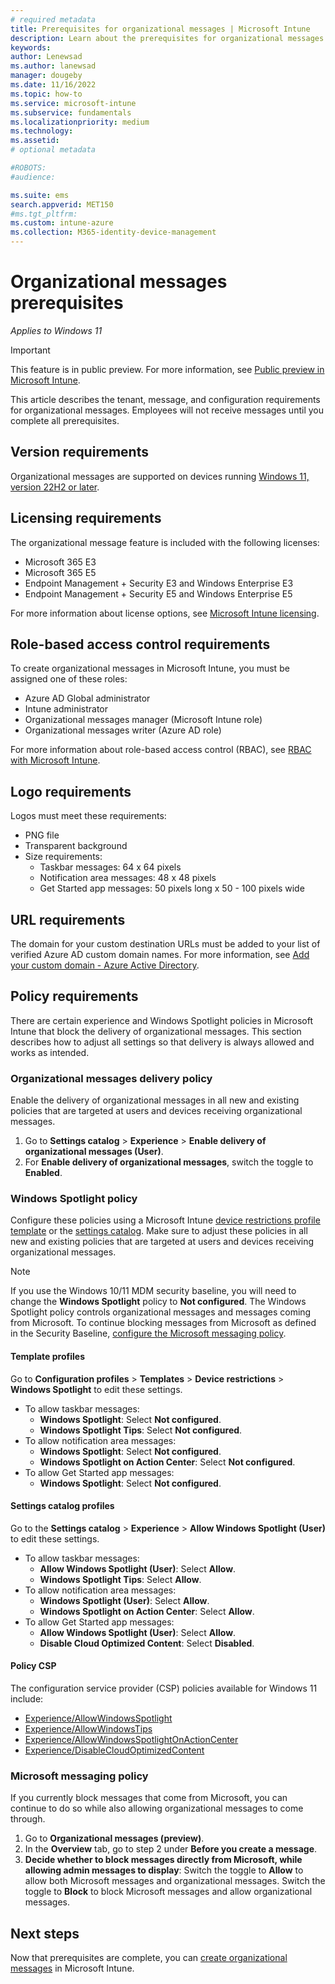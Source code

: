 ```yaml
---
# required metadata
title: Prerequisites for organizational messages | Microsoft Intune  
description: Learn about the prerequisites for organizational messages.      
keywords:
author: Lenewsad
ms.author: lanewsad
manager: dougeby
ms.date: 11/16/2022
ms.topic: how-to
ms.service: microsoft-intune
ms.subservice: fundamentals
ms.localizationpriority: medium
ms.technology:
ms.assetid: 
# optional metadata

#ROBOTS:
#audience:

ms.suite: ems
search.appverid: MET150
#ms.tgt_pltfrm:
ms.custom: intune-azure 
ms.collection: M365-identity-device-management
---
```


# Organizational messages prerequisites   

*Applies to Windows 11*  

> [!IMPORTANT]
> This feature is in public preview. For more information, see [Public preview in Microsoft Intune](../fundamentals/public-preview.md).  

This article describes the tenant, message, and configuration requirements for organizational messages. Employees will not receive messages until you complete all prerequisites.  

## Version requirements  
Organizational messages are supported on devices running [Windows 11, version 22H2 or later](https://blogs.windows.com/windowsexperience/2022/09/20/how-to-get-the-windows-11-2022-update/).   

## Licensing requirements  
The organizational message feature is included with the following licenses:  

* Microsoft 365 E3  
* Microsoft 365 E5  
* Endpoint Management + Security E3 and Windows Enterprise E3    
* Endpoint Management + Security E5 and Windows Enterprise E5  

For more information about license options, see [Microsoft Intune licensing](../fundamentals/licenses.md).  

## Role-based access control requirements  
To create organizational messages in Microsoft Intune, you must be assigned one of these roles: 

* Azure AD Global administrator  
* Intune administrator  
* Organizational messages manager (Microsoft Intune role)  
* Organizational messages writer (Azure AD role)  

For more information about role-based access control (RBAC), see [RBAC with Microsoft Intune](../fundamentals/role-based-access-control.md).  

## Logo requirements  
Logos must meet these requirements:  

* PNG file 
* Transparent background 
* Size requirements:    
    * Taskbar messages: 64 x 64 pixels  
    * Notification area messages: 48 x 48 pixels
    * Get Started app messages: 50 pixels long x 50 - 100 pixels wide  

## URL requirements  
The domain for your custom destination URLs must be added to your list of verified Azure AD custom domain names. For more information, see [Add your custom domain - Azure Active Directory](/azure/active-directory/fundamentals/add-custom-domain#add-your-custom-domain-name-to-azure-ad).  

## Policy requirements  
There are certain experience and Windows Spotlight policies in Microsoft Intune that block the delivery of organizational messages. This section describes how to adjust all settings so that delivery is always allowed and works as intended. 

### Organizational messages delivery policy      
Enable the delivery of organizational messages in all new and existing policies that are targeted at users and devices receiving organizational messages. 

 1. Go to **Settings catalog** > **Experience** > **Enable delivery of organizational messages (User)**. 
 2. For **Enable delivery of organizational messages**, switch the toggle to **Enabled**.     

### Windows Spotlight policy     
Configure these policies using a Microsoft Intune [device restrictions profile template](../configuration/device-restrictions-configure.md) or the [settings catalog](../configuration/settings-catalog.md). Make sure to adjust these policies in all new and existing policies that are targeted at users and devices receiving organizational messages. 

> [!NOTE]
> If you use the Windows 10/11 MDM security baseline, you will need to change the **Windows Spotlight** policy to **Not configured**. The Windows Spotlight policy controls organizational messages and messages coming from Microsoft. To continue blocking messages from Microsoft as defined in the Security Baseline, [configure the Microsoft messaging policy](organizational-messages-prerequisites.md#microsoft-messaging-policy).

#### Template profiles    
Go to **Configuration profiles** > **Templates** > **Device restrictions** > **Windows Spotlight** to edit these settings.    

* To allow taskbar messages:   
  * **Windows Spotlight**: Select **Not configured**.    
  * **Windows Spotlight Tips**: Select **Not configured**.    
* To allow notification area messages:  
  * **Windows Spotlight**: Select **Not configured**.  
  * **Windows Spotlight on Action Center**: Select **Not configured**.  
* To allow Get Started app messages: 
  * **Windows Spotlight**: Select **Not configured**.      

#### Settings catalog profiles        
Go to the **Settings catalog** > **Experience** > **Allow Windows Spotlight (User)** to edit these settings.  

* To allow taskbar messages:  
  * **Allow Windows Spotlight (User)**: Select **Allow**.    
  * **Windows Spotlight Tips**: Select **Allow**. 
* To allow notification area messages:    
  * **Windows Spotlight (User)**: Select **Allow**.  
  * **Windows Spotlight on Action Center**: Select **Allow**.  
* To allow Get Started app messages:  
  * **Allow Windows Spotlight (User)**: Select **Allow**.   
   * **Disable Cloud Optimized Content**: Select **Disabled**.   

#### Policy CSP   
The configuration service provider (CSP) policies available for Windows 11 include:  
* [Experience/AllowWindowsSpotlight](/windows/client-management/mdm/policy-csp-experience#experience-allowwindowsspotlight) 
* [Experience/AllowWindowsTips](/windows/client-management/mdm/policy-csp-experience#experience-allowwindowstips)   
* [Experience/AllowWindowsSpotlightOnActionCenter](/windows/client-management/mdm/policy-csp-experience#experience-allowwindowsspotlightonactioncenter)  
* [Experience/DisableCloudOptimizedContent](/windows/client-management/mdm/policy-csp-experience#experience-disablecloudoptimizedcontent)  

### Microsoft messaging policy        
If you currently block messages that come from Microsoft, you can continue to do so while also allowing organizational messages to come through.  

1. Go to **Organizational messages (preview)**.    
2. In the **Overview** tab, go to step 2 under **Before you create a message**.      
3. **Decide whether to block messages directly from Microsoft, while allowing admin messages to display**: Switch the toggle to **Allow** to allow both Microsoft messages and organizational messages. Switch the toggle to **Block** to block Microsoft messages and allow organizational messages.   


## Next steps 
Now that prerequisites are complete, you can [create organizational messages](organizational-messages-create.md) in Microsoft Intune.    
